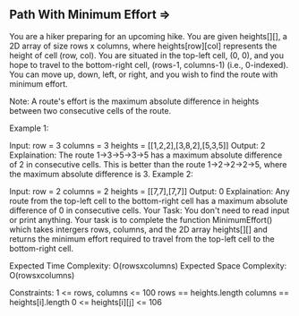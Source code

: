 Path With Minimum Effort =>
------------------------


You are a hiker preparing for an upcoming hike. You are given heights[][], a 2D array of size rows x columns, where heights[row][col] represents the height of cell (row, col). You are situated in the top-left cell, (0, 0), and you hope to travel to the bottom-right cell, (rows-1, columns-1) (i.e., 0-indexed). You can move up, down, left, or right, and you wish to find the route with minimum effort.

Note: A route's effort is the maximum absolute difference in heights between two consecutive cells of the route.

Example 1:

Input:
row = 3
columns = 3 
heights = [[1,2,2],[3,8,2],[5,3,5]]
Output: 
2
Explaination: 
The route 1->3->5->3->5 has a maximum absolute difference of 2 in consecutive cells. This is better than the route 1->2->2->2->5, where the maximum absolute difference is 3.
Example 2:

Input:
row = 2
columns = 2 
heights = [[7,7],[7,7]]
Output: 
0
Explaination: 
Any route from the top-left cell to the bottom-right cell has a maximum absolute difference of 0 in consecutive cells.
Your Task:
You don't need to read input or print anything. Your task is to complete the function MinimumEffort() which takes intergers rows, columns, and the 2D array heights[][]  and returns the minimum effort required to travel from the top-left cell to the bottom-right cell.

Expected Time Complexity: O(rowsxcolumns)
Expected Space Complexity: O(rowsxcolumns)

Constraints:
1 <= rows, columns <= 100
rows == heights.length
columns == heights[i].length
0 <= heights[i][j] <= 106
